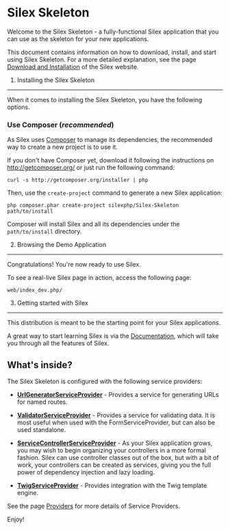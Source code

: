 Silex Skeleton
==============

Welcome to the Silex Skeleton - a fully-functional Silex
application that you can use as the skeleton for your new applications.

This document contains information on how to download, install, and start
using Silex Skeleton. For a more detailed explanation, see the page [Download and Installation][1]
of the Silex website.

1) Installing the Silex Skeleton
--------------------------------

When it comes to installing the Silex Skeleton, you have the following options.

### Use Composer (*recommended*)

As Silex uses [Composer][2] to manage its dependencies, the recommended way
to create a new project is to use it.

If you don't have Composer yet, download it following the instructions on
http://getcomposer.org/ or just run the following command:

    curl -s http://getcomposer.org/installer | php

Then, use the `create-project` command to generate a new Silex application:

    php composer.phar create-project silexphp/Silex-Skeleton path/to/install

Composer will install Silex and all its dependencies under the
`path/to/install` directory.

2) Browsing the Demo Application
--------------------------------

Congratulations! You're now ready to use Silex.

To see a real-live Silex page in action, access the following page:

    web/index_dev.php/

3) Getting started with Silex
-----------------------------

This distribution is meant to be the starting point for your Silex
applications.

A great way to start learning Silex is via the [Documentation][3], which will
take you through all the features of Silex.

What's inside?
---------------

The Silex Skeleton is configured with the following service providers:

  * [**UrlGeneratorServiceProvider**][4] - Provides a service for generating
  URLs for named routes.

  * [**ValidatorServiceProvider**][5] - Provides a service for validating data.
  It is most useful when used with the FormServiceProvider, but can also be used
  standalone.

  * [**ServiceControllerServiceProvider**][6] - As your Silex application grows,
  you may wish to begin organizing your controllers in a more formal fashion.
  Silex can use controller classes out of the box, but with a bit of work, your
  controllers can be created as services, giving you the full power of dependency
   injection and lazy loading.

  * [**TwigServiceProvider**][7] - Provides integration with the Twig template
  engine.

See the page [Providers][8] for more details of Service Providers.

Enjoy!

[1]:  http://silex.sensiolabs.org/download
[2]:  http://getcomposer.org/
[3]:  http://silex.sensiolabs.org/documentation
[4]:  http://silex.sensiolabs.org/doc/providers/url_generator.html
[5]:  http://silex.sensiolabs.org/doc/providers/validator.html
[6]:  http://silex.sensiolabs.org/doc/providers/service_controller.html
[7]:  http://silex.sensiolabs.org/doc/providers/twig.html
[8]:  http://silex.sensiolabs.org/doc/providers.html
